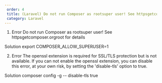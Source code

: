 ```yaml
---   
 order: 4   
 title: (Laravel) Do not run Composer as rootsuper user! See httpsgetcomposer.orgroot for details
 category: Laravel   
---   
```

   
1. Error Do not run Composer as rootsuper user! See httpsgetcomposer.orgroot for details

Solution
export COMPOSER_ALLOW_SUPERUSER=1

2. Error
The openssl extension is required for SSL/TLS protection but is not available. If you can not enable the openssl extension, you can disable this error, at your own risk, by setting the 'disable-tls' option to true.

Solution
composer config -g -- disable-tls true

